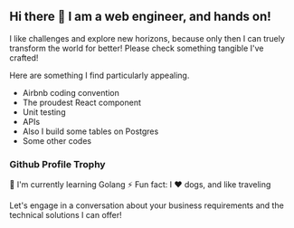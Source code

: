## Hi there 👋 I am a web engineer, and hands on!

I like challenges and explore new horizons, because only then I can truely transform the world for better!
Please check something tangible I've crafted!

Here are something I find particularly appealing.

- Airbnb coding convention
- The proudest React component
- Unit testing
- APIs
- Also I build some tables on Postgres
- Some other codes

### Github Profile Trophy


🌱 I'm currently learning Golang
⚡ Fun fact: I ❤️ dogs, and like traveling

Let's engage in a conversation about your business requirements and the technical solutions I can offer!

<!--
**WebCrazy003/webcrazy003** is a ✨ _special_ ✨ repository because its `README.md` (this file) appears on your GitHub profile.

Here are some ideas to get you started:

- 🔭 I’m currently working on ...
- 🌱 I’m currently learning ...
- 👯 I’m looking to collaborate on ...
- 🤔 I’m looking for help with ...
- 💬 Ask me about ...
- 📫 How to reach me: ...
- 😄 Pronouns: ...
- ⚡ Fun fact: ...
-->
